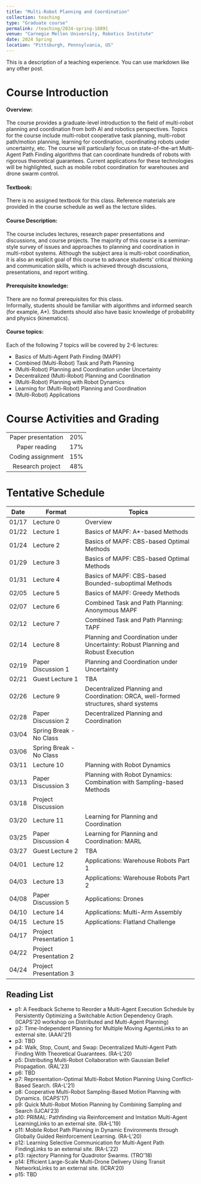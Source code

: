 ```yaml
---
title: "Multi-Robot Planning and Coordination"
collection: teaching
type: "Graduate course"
permalink: /teaching/2024-spring-16891
venue: "Carnegie Mellon University, Robotics Institute"
date: 2024 Spring
location: "Pittsburgh, Pennsylvania, US"
---
```


This is a description of a teaching experience. You can use markdown like any other post.

Course Introduction
======
#### Overview:
The course provides a graduate-level introduction to the field of multi-robot planning and coordination from both AI and robotics perspectives. 
Topics for the course include multi-robot cooperative task planning, multi-robot path/motion planning, learning for coordination, coordinating robots under uncertainty, etc. 
The course will particularly focus on state-of-the-art Multi-Agent Path Finding algorithms that can coordinate hundreds of robots with rigorous theoretical guarantees. 
Current applications for these technologies will be highlighted, such as mobile robot coordination for warehouses and drone swarm control. 

#### Textbook: 
There is no assigned textbook for this class. Reference materials are provided in the course schedule as well as the lecture slides.

#### Course Description: 
The course includes lectures, research paper presentations and discussions, and course projects. 
The majority of this course is a seminar-style survey of issues and approaches to planning and coordination in multi-robot systems. 
Although the subject area is multi-robot coordination, it is also an explicit goal of this course to advance students' critical thinking and communication skills, which is achieved through discussions, presentations, and report writing. 

#### Prerequisite knowledge: 
There are no formal prerequisites for this class.  
Informally, students should be familiar with algorithms and informed search (for example, A*). 
Students should also have basic knowledge of probability and physics (kinematics).

#### Course topics: 
Each of the following 7 topics will be covered by 2-6 lectures:
- Basics of Multi-Agent Path Finding (MAPF)
- Combined (Multi-Robot) Task and Path Planning
- (Multi-Robot) Planning and Coordination under Uncertainty
- Decentralized (Multi-Robot) Planning and Coordination
- (Multi-Robot) Planning with Robot Dynamics
- Learning for (Multi-Robot) Planning and Coordination
- (Multi-Robot) Applications

Course Activities and Grading
======


|                    |     |
|:------------------:|-----|
| Paper presentation | 20% |
|   Paper reading    | 17% |
| Coding assignment  | 15% |
|  Research project  | 48% |


Tentative Schedule
======

| Date   | Format                  | Topics                                                                               |
|--------|-------------------------|--------------------------------------------------------------------------------------|
| 01/17  | Lecture 0               | Overview                                                                             |
| 01/22  | Lecture 1               | Basics of MAPF: A*-based Methods                                                     |
| 01/24  | Lecture 2               | Basics of MAPF: CBS-based Optimal Methods                                            |
| 01/29  | Lecture 3               | Basics of MAPF: CBS-based Optimal Methods                                            |	 
| 01/31  | Lecture 4               | Basics of MAPF: CBS-based Bounded-suboptimal Methods                                 |
| 02/05  | Lecture 5               | Basics of MAPF: Greedy Methods                                                       |
| 02/07  | Lecture 6               | Combined Task and Path Planning: Anonymous MAPF                                      |
| 02/12  | Lecture 7               | Combined Task and Path Planning: TAPF                                                |
| 02/14  | Lecture 8               | Planning and Coordination under Uncertainty: Robust Planning and Robust Execution    |
| 02/19  | Paper Discussion 1      | Planning and Coordination under Uncertainty                                          |
| 02/21  | Guest Lecture 1         | TBA                                                                                  |
| 02/26  | Lecture 9               | Decentralized Planning and Coordination: ORCA, well-formed structures, shard systems |
| 02/28  | Paper Discussion 2      | Decentralized Planning and Coordination                                              |
| 03/04  | Spring Break - No Class |
| 03/06  | Spring Break - No Class |
| 03/11  | Lecture 10              | Planning with Robot Dynamics                                                         |
| 03/13  | Paper Discussion 3      | Planning with Robot Dynamics: Combination with Sampling-based Methods                |
| 03/18  | Project Discussion      |
| 03/20  | Lecture 11              | Learning for Planning and Coordination                                               |
| 03/25  | Paper Discussion 4      | Learning for Planning and Coordination: MARL                                         |
| 03/27  | Guest Lecture 2         | TBA                                                                                  |
| 04/01  | Lecture 12              | Applications: Warehouse Robots Part 1                                                | 
| 04/03  | Lecture 13              | Applications: Warehouse Robots Part 2                                                |
| 04/08  | Paper Discussion 5      | Applications: Drones                                                                 |
| 04/10  | Lecture 14              | Applications: Multi-Arm Assembly                                                     |
| 04/15  | Lecture 15              | Applications: Flatland Challenge                                                     | 
| 04/17  | Project Presentation 1  |
| 04/22  | Project Presentation 2  |
| 04/24  | Project Presentation 3  |

Reading List
-----
* p1: A Feedback Scheme to Reorder a Multi-Agent Execution Schedule by Persistently Optimizing a Switchable Action Dependency Graph. (ICAPS'20 workshop on Distributed and Multi-Agent Planning)
* p2: Time-Independent Planning for Multiple Moving AgentsLinks to an external site. (AAAI'21)
* p3: TBD
* p4: Walk, Stop, Count, and Swap: Decentralized Multi-Agent Path Finding With Theoretical Guarantees. (RA-L'20)
* p5: Distributing Multi-Robot Collaboration with Gaussian Belief Propagation. (RAL'23)
* p6: TBD
* p7: Representation-Optimal Multi-Robot Motion Planning Using Conflict-Based Search. (RA-L'21)
* p8: Cooperative Multi-Robot Sampling-Based Motion Planning with Dynamics. (ICAPS'17) 
* p9: Quick Multi-Robot Motion Planning by Combining Sampling and Search (IJCAI'23)
* p10: PRIMAL: Pathfinding via Reinforcement and Imitation Multi-Agent LearningLinks to an external site. (RA-L'19)
* p11: Mobile Robot Path Planning in Dynamic Environments through Globally Guided Reinforcement Learning. (RA-L'20)
* p12: Learning Selective Communication for Multi-Agent Path FindingLinks to an external site. (RA-L'22)
* p13: rajectory Planning for Quadrotor Swarms. (TRO'18) 
* p14: Efficient Large-Scale Multi-Drone Delivery Using Transit NetworksLinks to an external site. (ICRA'20)
* p15: TBD
